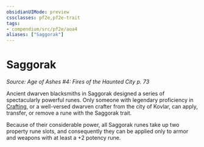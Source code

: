 ```yaml
---
obsidianUIMode: preview
cssclasses: pf2e,pf2e-trait
tags:
- compendium/src/pf2e/aoa4
aliases: ["Saggorak"]
---
```

# Saggorak  
*Source: Age of Ashes #4: Fires of the Haunted City p. 73*  

Ancient dwarven blacksmiths in Saggorak designed a series of spectacularly powerful runes. Only someone with legendary proficiency in [Crafting](compendium/skills.md#Crafting), or a well-versed dwarven crafter from the city of Kovlar, can apply, transfer, or remove a rune with the Saggorak trait.

Because of their considerable power, all Saggorak runes take up two property rune slots, and consequently they can be applied only to armor and weapons with at least a +2 potency rune.